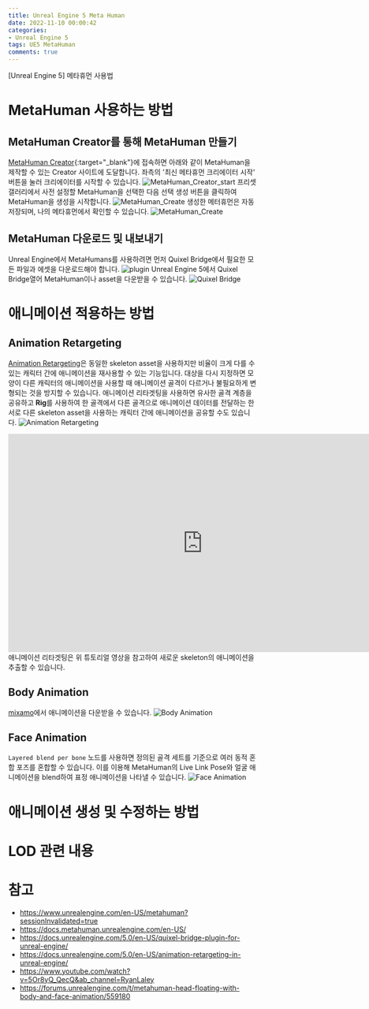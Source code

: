 ```yaml
---
title: Unreal Engine 5 Meta Human
date: 2022-11-10 00:00:42
categories:
- Unreal Engine 5
tags: UE5 MetaHuman
comments: true
---
```



[Unreal Engine 5] 메타휴먼 사용법

<!-- more -->

# MetaHuman 사용하는 방법
## MetaHuman Creator를 통해 MetaHuman 만들기
[MetaHuman Creator](https://metahuman.unrealengine.com/){:target="_blank"}에 접속하면 아래와 같이 MetaHuman을 제작할 수 있는 Creator 사이트에 도달합니다. 좌측의 '최신 메타휴먼 크리에이터 시작' 버튼을 눌러 크리에이터를 시작할 수 있습니다.
![MetaHuman_Creator_start](/assets/images/Image_UE5/MetaHuman_Creater_start.png)
프리셋 갤러리에서 사전 설정할 MetaHuman을 선택한 다음 선택 생성 버튼을 클릭하여 MetaHuman을 생성을 시작합니다.
![MetaHuman_Create](/assets/images/Image_UE5/MetaHuman_create.png)
생성한 메터휴먼은 자동 저장되며, 나의 메타휴먼에서 확인할 수 있습니다.
![MetaHuman_Create](/assets/images/Image_UE5/my_MetaHuman.png)

## MetaHuman 다운로드 및 내보내기
Unreal Engine에서 MetaHumans를 사용하려면 먼저 Quixel Bridge에서 필요한 모든 파일과 에셋을 다운로드해야 합니다.
![plugin](/assets/images/Image_UE5/plugin.png)
Unreal Engine 5에서 Quixel Bridge열어 MetaHuman이나 asset을 다운받을 수 있습니다.
![Quixel Bridge](/assets/images/Image_UE5/bridge-5_0-open-bridge.webp)

# 애니메이션 적용하는 방법 
## Animation Retargeting
[Animation Retargeting](https://docs.unrealengine.com/5.0/en-US/animation-retargeting-in-unreal-engine/)은 동일한 skeleton asset을 사용하지만 비율이 크게 다를 수 있는 캐릭터 간에 애니메이션을 재사용할 수 있는 기능입니다. 대상을 다시 지정하면 모양이 다른 캐릭터의 애니메이션을 사용할 때 애니메이션 골격이 다르거나 불필요하게 변형되는 것을 방지할 수 있습니다. 애니메이션 리타겟팅을 사용하면 유사한 골격 계층을 공유하고 **Rig**를 사용하여 한 골격에서 다른 골격으로 애니메이션 데이터를 전달하는 한 서로 다른 skeleton asset을 사용하는 캐릭터 간에 애니메이션을 공유할 수도 있습니다.
![Animation Retargeting](/assets/images/Image_UE5/retarget.png)
<iframe width="787" height="443" src="https://www.youtube.com/embed/5Or8yQ_QecQ" title="Unreal Engine 5 Tutorial - Animation Retargetting" frameborder="0" allow="accelerometer; autoplay; clipboard-write; encrypted-media; gyroscope; picture-in-picture" allowfullscreen></iframe>
애니메이션 리타겟팅은 위 튜토리얼 영상을 참고하여 새로운 skeleton의 애니메이션을 추출할 수 있습니다.

## Body Animation
[mixamo](https://www.mixamo.com/#/)에서 애니메이션을 다운받을 수 있습니다.
![Body Animation](/assets/images/Image_UE5/body_anim.png)
## Face Animation
`Layered blend per bone` 노드를 사용하면 정의된 골격 세트를 기준으로 여러 동적 혼합 포즈를 혼합할 수 있습니다. 이를 이용해 MetaHuman의 Live Link Pose와 얼굴 애니메이션을 blend하여 표정 애니메이션을 나타낼 수 있습니다.
![Face Animation](/assets/images/Image_UE5/face_anim_bp.png)

# 애니메이션 생성 및 수정하는 방법

# LOD 관련 내용

# 참고
* https://www.unrealengine.com/en-US/metahuman?sessionInvalidated=true
* https://docs.metahuman.unrealengine.com/en-US/
* https://docs.unrealengine.com/5.0/en-US/quixel-bridge-plugin-for-unreal-engine/
* https://docs.unrealengine.com/5.0/en-US/animation-retargeting-in-unreal-engine/
* https://www.youtube.com/watch?v=5Or8yQ_QecQ&ab_channel=RyanLaley
* https://forums.unrealengine.com/t/metahuman-head-floating-with-body-and-face-animation/559180
